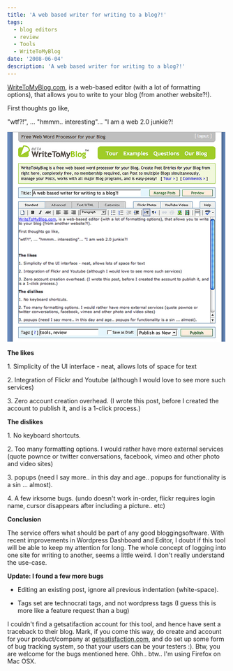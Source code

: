```yaml
---
title: 'A web based writer for writing to a blog?!'
tags:
  - blog editors
  - review
  - Tools
  - WriteToMyBlog
date: '2008-06-04'
description: 'A web based writer for writing to a blog?!'
---
```


[WriteToMyBlog.com][0], is a web-based editor (with a lot of formatting options), that allows you to write to your blog (from another website?!).

First thoughts go like,

"wtf?!", ... "hmmm.. interesting"... "I am a web 2.0 junkie?!

[![writetomyblog-dot-com](/images/2551244392_1822e5a281.jpg)][1]

**The likes**

1\. Simplicity of the UI interface - neat, allows lots of space for text

2\. Integration of Flickr and Youtube (although I would love to see more such services)

3\. Zero account creation overhead. (I wrote this post, before I created the account to publish it, and is a 1-click process.)

**The dislikes**

1\. No keyboard shortcuts.

2\. Too many formatting options. I would rather have more external services (quote pownce or twitter conversations, facebook, vimeo and other photo and video sites)

3\. popups (need I say more.. in this day and age.. popups for functionality is a sin ... almost).

4\. A few irksome bugs. (undo doesn't work in-order, flickr requires login name, cursor disappears after including a picture.. etc)

**Conclusion**

The service offers what should be part of any good bloggingsoftware. With recent improvements in Wordpress Dashboard and Editor, I doubt if this tool will be able to keep my attention for long. The whole concept of logging into one site for writing to another, seems a little weird. I don't really understand the use-case.

**Update: I found a few more bugs**

- Editing an existing post, ignore all previous indentation (white-space).

- Tags set are technocrati tags, and not wordpress tags (I guess this is more like a feature request than a bug)

I couldn't find a getsatifaction account for this tool, and hence have sent a traceback to their blog. Mark, if you come this way, do create and account for your product/company at [getsatisfaction.com][2], and do set up some form of bug tracking system, so that your users can be your testers :). Btw, you are welcome for the bugs mentioned here. Ohh.. btw.. I'm using Firefox on Mac OSX.


[0]: http://writetomyblog.com/
[1]: http://www.flickr.com/photos/22535384@N00/2551244392 "writetomyblog-dot-com"
[2]: http://getsatisfaction.com
